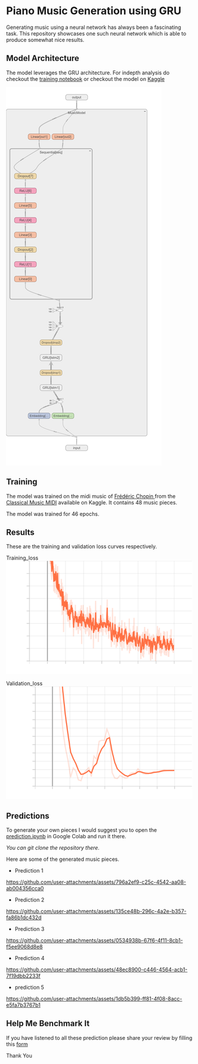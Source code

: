 # Piano Music Generation using GRU
Generating music using a neural network has always been a fascinating task.
This repository showcases one such neural network which  is able to produce somewhat nice results.

## Model Architecture
The model leverages the GRU architecture.
For indepth analysis do checkout the [training notebook](./MusicGen.ipynb) or checkout the model on [Kaggle](https://www.kaggle.com/code/ayushman72/music-generation-pytorch-lightning-v2)

![architecture](./results/version_0.png)

## Training
The model was trained on the midi music of [Frédéric Chopin
](https://en.wikipedia.org/wiki/Fr%C3%A9d%C3%A9ric_Chopin) from the [Classical Music MIDI](https://www.kaggle.com/datasets/soumikrakshit/classical-music-midi?select=albeniz)
available on Kaggle. It contains 48 music pieces.

The model was trained for 46 epochs.

## Results
These are the training and validation loss curves respectively.

Training_loss
![train loss](results/train_loss.svg)

Validation_loss
![validation loss](results/val_loss.svg)


## Predictions

To generate your own pieces I would suggest you to open the [prediction.ipynb](prediction.ipynb) in Google Colab and run it there.

*You can git clone the repository there.*

Here are some of the generated music pieces.

* Prediction 1
  
https://github.com/user-attachments/assets/796a2ef9-c25c-4542-aa08-ab004356cca0



* Prediction 2


https://github.com/user-attachments/assets/135ce48b-296c-4a2e-b357-fa86b1dc432d



* Prediction 3


https://github.com/user-attachments/assets/0534938b-67f6-4f11-8cb1-f5ee9068d8e8



* Prediction 4


https://github.com/user-attachments/assets/48ec8900-c446-4564-acb1-7f19dbb2233f


* prediction 5 

https://github.com/user-attachments/assets/1db5b399-ff81-4f08-8acc-e5fa7b3767b1


## Help Me Benchmark It

If you have listened to all these prediction please share your review by filling this [form](https://forms.gle/6JqQzFy8KrzDQByCA) 

Thank You
